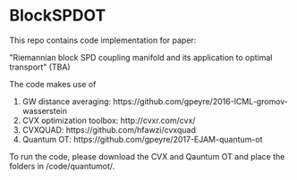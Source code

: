 # BlockSPDOT
This repo contains code implementation for paper:

"Riemannian block SPD coupling manifold and its application to optimal transport" (TBA)

The code makes use of 
<ol>
  <li>GW distance averaging: https://github.com/gpeyre/2016-ICML-gromov-wasserstein</li>
  <li>CVX optimization toolbox: http://cvxr.com/cvx/</li>
  <li>CVXQUAD: https://github.com/hfawzi/cvxquad</li>
  <li>Quantum OT: https://github.com/gpeyre/2017-EJAM-quantum-ot</li>
</ol>

To run the code, please download the CVX and Qauntum OT and place the folders in /code/quantumot/.
